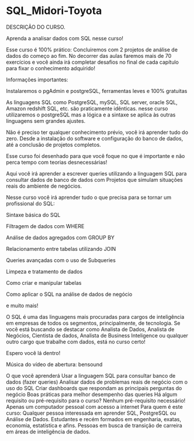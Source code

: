 # SQL_Midori-Toyota

DESCRIÇÃO DO CURSO.

Aprenda a analisar dados com SQL nesse curso!

Esse curso é 100% prático: Concluiremos com 2 projetos de análise de dados do começo ao fim. No decorrer das aulas faremos mais de 70 exercícios e você ainda irá completar desafios no final de cada capítulo para fixar o conhecimento adquirido!

Informações importantes:

Instalaremos o pgAdmin e postgreSQL, ferramentas leves e 100% gratuitas

As linguagens SQL como PostgreSQL, mySQL, SQL server, oracle SQL, Amazon redshift SQL, etc. são praticamente idênticas. nesse curso utilizaremos o postgreSQL mas a lógica e a sintaxe se aplica às outras linguagens sem grandes ajustes.

Não é preciso ter qualquer conhecimento prévio, você irá aprender tudo do zero. Desde a instalação do software e configuração do banco de dados, até a conclusão de projetos completos.

Esse curso foi desenhado para que você foque no que é importante e não perca tempo com teorias desnecessárias!

Aqui você irá aprender a escrever queries utilizando a linguagem SQL para consultar dados de banco de dados com Projetos que simulam situações reais do ambiente de negócios.

Nesse curso você irá aprender tudo o que precisa para se tornar um profissional do SQL:

Sintaxe básica do SQL

Filtragem de dados com  WHERE

Análise de dados agregados com GROUP BY

Relacionamento entre tabelas utilizando JOIN

Queries avançadas com o uso de Subqueries

Limpeza e tratamento de dados

Como criar e manipular tabelas

Como aplicar o SQL na análise de dados de negócio

e muito mais!

O SQL é uma das linguagens mais procuradas para cargos de inteligência em empresas de todos os segmentos, principalmente, de tecnologia. Se você está buscando se destacar como Analista de Dados, Analista de Negócios, Cientista de dados, Analista de Business Inteligence ou qualquer outro cargo que trabalhe com dados, está no curso certo!

Espero você lá dentro!

Música do vídeo de abertura: bensound

O que você aprenderá
Usar a linguagem SQL para consultar banco de dados (fazer queries)
Analisar dados de problemas reais de negócio com o uso do SQL
Criar dashboards que respondam as principais perguntas do negócio
Boas práticas para melhor desempenho das queries
Há algum requisito ou pré-requisito para o curso?
Nenhum pré-requisito necessário! Apenas um computador pessoal com acesso a internet
Para quem é este curso:
Qualquer pessoa interessada em aprender SQL, PostgreSQL ou Análise de Dados.
Estudantes e recém formados em engenharia, exatas, economia, estatística e afins.
Pessoas em busca de transição de carreira em áreas de inteligência de dados.
